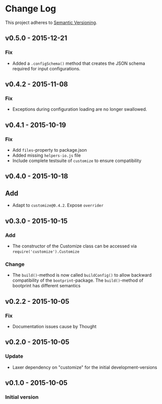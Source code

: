 # Change Log

This project adheres to [Semantic Versioning](http://semver.org/).

<a name="current-release"></a>
## v0.5.0 - 2015-12-21
### Fix

* Added a `.configSchema()` method that creates the JSON schema required for input configurations. 

## v0.4.2 - 2015-11-08

### Fix

* Exceptions during configuration loading are no longer swallowed.

## v0.4.1 - 2015-10-19

### Fix

* Add `files`-property to package.json
* Added missing `helpers-io.js` file 
* Include complete testsuite of `customize` to ensure compatibility 

## v0.4.0 - 2015-10-18 

## Add

* Adapt to `customize@0.4.2`. Expose `overrider`

## v0.3.0 - 2015-10-15

### Add

* The constructor of the Customize class can be accessed via `require('customize').Customize`

### Change

* The `build()`-method is now called `buildConfig()` to allow backward compatibility
  of the `bootprint`-package. The `build()`-method of bootprint has different semantics


## v0.2.2 - 2015-10-05
### Fix

* Documentation issues cause by Thought

## v0.2.0 - 2015-10-05
### Update 

* Laxer dependency on "customize" for the initial development-versions

## v0.1.0 - 2015-10-05
### Initial version